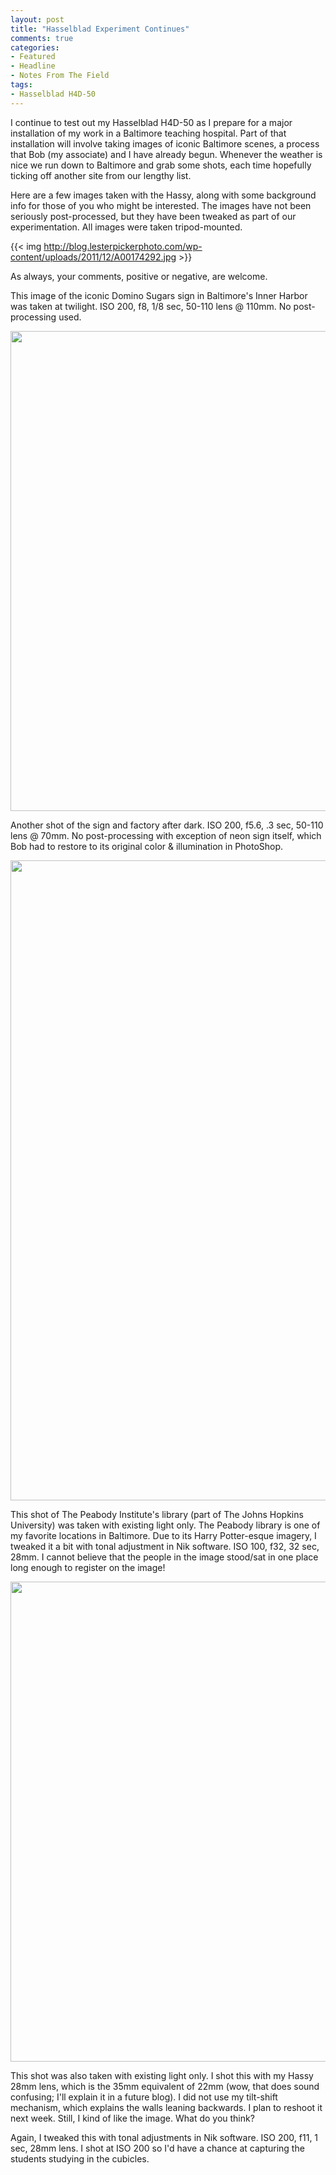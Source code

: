 ```yaml
---
layout: post
title: "Hasselblad Experiment Continues"
comments: true
categories:
- Featured
- Headline
- Notes From The Field
tags:
- Hasselblad H4D-50
---
```

I continue to test out my Hasselblad H4D-50 as I prepare for a major installation of my work in a Baltimore teaching hospital. Part of that installation will involve taking images of iconic Baltimore scenes, a process that Bob (my associate) and I have already begun. Whenever the weather is nice we run down to Baltimore and grab some shots, each time hopefully ticking off another site from our lengthy list.

Here are a few images taken with the Hassy, along with some background info for those of you who might be interested. The images have not been seriously post-processed, but they have been tweaked as part of our experimentation. All images were taken tripod-mounted.

{{<  img http://blog.lesterpickerphoto.com/wp-content/uploads/2011/12/A00174292.jpg  >}}

As always, your comments, positive or negative, are welcome.

This image of the iconic Domino Sugars sign in Baltimore's Inner Harbor was taken at twilight. ISO 200, f8, 1/8 sec, 50-110 lens @ 110mm. No post-processing used.

<a href="http://blog.lesterpickerphoto.com/wp-content/uploads/2011/12/B0017446-Edit.jpg"><img class="alignnone size-full wp-image-1816" title="B0017446-Edit" src="http://blog.lesterpickerphoto.com/wp-content/uploads/2011/12/B0017446-Edit.jpg" alt="" width="1024" height="768"></a>

Another shot of the sign and factory after dark. ISO 200, f5.6, .3 sec, 50-110 lens @ 70mm. No post-processing with exception of neon sign itself, which Bob had to restore to its original color &amp; illumination in PhotoShop.

<a href="http://blog.lesterpickerphoto.com/wp-content/uploads/2011/12/A0017573-Edit.jpg"><img class="alignnone size-full wp-image-1817" title="A0017573-Edit" src="http://blog.lesterpickerphoto.com/wp-content/uploads/2011/12/A0017573-Edit.jpg" alt="" width="768" height="1024"></a>

This shot of The Peabody Institute's library (part of The Johns Hopkins University) was taken with existing light only. The Peabody library is one of my favorite locations in Baltimore. Due to its Harry Potter-esque imagery, I tweaked it a bit with tonal adjustment in Nik software. ISO 100, f32, 32 sec, 28mm. I cannot believe that the people in the image stood/sat in one place long enough to register on the image!

<a href="http://blog.lesterpickerphoto.com/wp-content/uploads/2011/12/A0017553-Edit.jpg"><img class="alignnone size-full wp-image-1818" title="A0017553-Edit" src="http://blog.lesterpickerphoto.com/wp-content/uploads/2011/12/A0017553-Edit.jpg" alt="" width="1024" height="768"></a>

This shot was also taken with existing light only. I shot this with my Hassy 28mm lens, which is the 35mm equivalent of 22mm (wow, that does sound confusing; I'll explain it in a future blog). I did not use my tilt-shift mechanism, which explains the walls leaning backwards. I plan to reshoot it next week. Still, I kind of like the image. What do you think?

Again, I tweaked this with tonal adjustments in Nik software. ISO 200, f11, 1 sec, 28mm lens. I shot at ISO 200 so I'd have a chance at capturing the students studying in the cubicles.